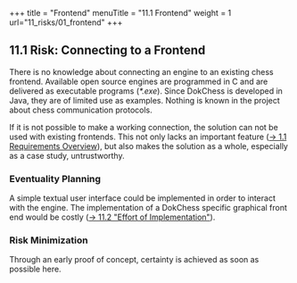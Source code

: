 +++
title = "Frontend"
menuTitle = "11.1 Frontend"
weight = 1
url="11_risks/01_frontend"
+++

## 11.1 Risk: Connecting to a Frontend
There is no knowledge about connecting an engine to an existing chess frontend.
Available open source engines are programmed in C and are delivered as executable programs (_*.exe_).
Since DokChess is developed in Java, they are of limited use as examples.
Nothing is known in the project about chess communication protocols.

If it is not possible to make a working connection, the solution can not be used with existing frontends.
This not only lacks an important feature ([→ 1.1 Requirements Overview](/en/01_introduction/01_requirements/)), but also makes the solution as a whole, especially as a case study, untrustworthy.

### Eventuality Planning
A simple textual user interface could be implemented in order to interact with the engine. The implementation of a DokChess specific graphical front end would be costly ([→ 11.2 "Effort of Implementation"](/en/11_risks/02_effort/)).

### Risk Minimization
Through an early proof of concept, certainty is achieved as soon as possible here.
